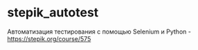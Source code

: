 # stepik_autotest

Автоматизация тестирования с помощью Selenium и Python - https://stepik.org/course/575 